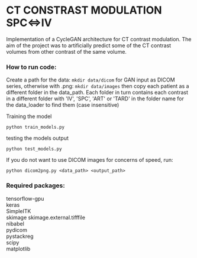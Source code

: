 # CT CONSTRAST MODULATION SPC<=>IV  

Implementation of a CycleGAN architecture for CT contrast modulation.
The aim of the project was to artificially predict some of the CT contrast volumes from other contrast of the same volume.

### How to run code:

Create a path for the data:
`mkdir data/dicom` for GAN input as DICOM series, otherwise with .png: `mkdir data/images` then copy each patient as a different folder in the data_path.
Each folder in turn contains each contrast in a different folder with 'IV', 'SPC', 'ART' or 'TARD' in the folder name for the data_loader to find them (case insensitive)


Training the model
```
python train_models.py
```

testing the models output
```
python test_models.py
```

If you do not want to use DICOM images for concerns of speed, run:

```
python dicom2png.py <data_path> <output_path>
```

### Required  packages:  
tensorflow-gpu  
keras  
SimpleITK  
skimage
skimage.external.tifffile  
nibabel  
pydicom  
pystackreg  
scipy  
matplotlib  
